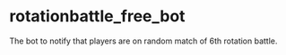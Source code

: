 # rotationbattle_free_bot
The bot to notify that players are on random match of 6th rotation battle.
